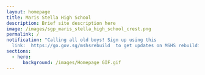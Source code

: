 ```yaml
---
layout: homepage
title: Maris Stella High School
description: Brief site description here
image: /images/sgp_maris_stella_high_school_crest.png
permalink: /
notification: "Calling all old boys! Sign up using this
  link:  https://go.gov.sg/mshsrebuild  to get updates on MSHS rebuilding!"
sections:
  - hero:
      background: /images/Homepage GIF.gif
---
```

